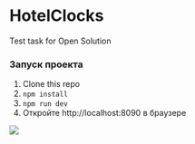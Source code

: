 # HotelClocks
Test task for Open Solution

### Запуск проекта

1. Clone this repo
2. `npm install`
3. `npm run dev`
4. Откройте http://localhost:8090 в браузере

![](https://pp.userapi.com/c836621/v836621855/2a97a/4yegCvPn600.jpg)
